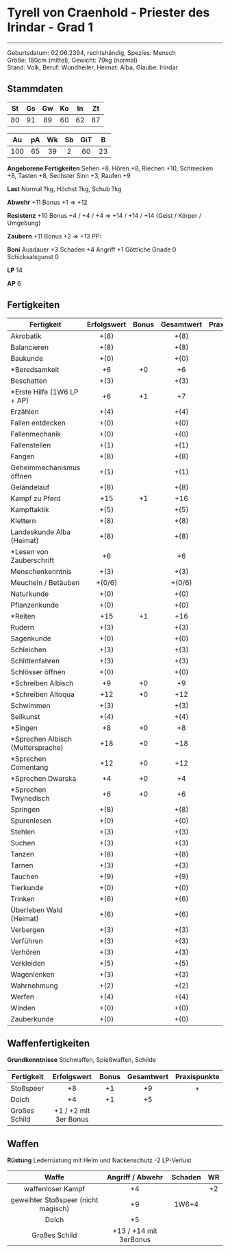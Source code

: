 # Tyrell von Craenhold - Priester des Irindar - Grad 1
---
Geburtsdatum: 02.06.2394, rechtshändig, Spezies: Mensch  
Größe: 180cm (mittel), Gewicht: 79kg (normal)  
Stand: Volk, Beruf: Wundheiler, Heimat: Alba, Glaube: Irindar

## Stammdaten
|  St  |  Gs  |  Gw  |  Ko  |  In  |  Zt  |
| :--: | :--: | :--: | :--: | :--: | :--: |
|  80  |  91  |  89  |  60  |  62  |  87  |

|  Au  |  pA  |  Wk  |  Sb  | GiT  |  B   |
| :--: | :--: | :--: | :--: | :--: | :--: |
| 100  |  65  |  39  |  2   |  60  |  23  |

**Angeborene Fertigkeiten** Sehen +8, Hören +8, Riechen +10, Schmecken +8, Tasten +8, Sechster Sinn +3, Raufen +9

**Last** Normal ?kg, Höchst ?kg, Schub ?kg

**Abwehr** +11 Bonus +1 => +12

**Resistenz** +10 Bonus +4 / +4 / +4 => +14 / +14 / +14 (Geist / Körper / Umgebung)

**Zaubern** +11 Bonus +2 => +13   PP:

**Boni** Ausdauer +3  Schaden +4  Angriff +1   Göttliche Gnade 0   Schicksalsgunst 0

**LP** 14

**AP** 6

## Fertigkeiten
| Fertigkeit                        | Erfolgswert | Bonus | Gesamtwert | Praxispunkte |
| --------------------------------- | :---------: | :---: | :--------: | :----------: |
| Akrobatik                         |    +(8)     |       |    +(8)    |              |
| Balancieren                       |    +(8)     |       |    +(8)    |              |
| Baukunde                          |    +(0)     |       |    +(0)    |              |
| *Beredsamkeit                     |     +6      |  +0   |     +6     |              |
| Beschatten                        |    +(3)     |       |    +(3)    |              |
| *Erste Hilfe (1W6 LP + AP)        |     +6      |  +1   |     +7     |              |
| Erzählen                          |    +(4)     |       |    +(4)    |              |
| Fallen entdecken                  |    +(0)     |       |    +(0)    |              |
| Fallenmechanik                    |    +(0)     |       |    +(0)    |              |
| Fallenstellen                     |    +(1)     |       |    +(1)    |              |
| Fangen                            |    +(8)     |       |    +(8)    |              |
| Geheimmechanismus öffnen          |    +(1)     |       |    +(1)    |              |
| Geländelauf                       |    +(8)     |       |    +(8)    |              |
| Kampf zu Pferd                    |     +15     |  +1   |    +16     |              |
| Kampftaktik                       |    +(5)     |       |    +(5)    |              |
| Klettern                          |    +(8)     |       |    +(8)    |              |
| Landeskunde Alba (Heimat)         |    +(8)     |       |    +(8)    |              |
| *Lesen von Zauberschrift          |     +6      |       |     +6     |              |
| Menschenkenntnis                  |    +(3)     |       |    +(3)    |              |
| Meucheln / Betäuben               |   +(0/6)    |       |   +(0/6)   |              |
| Naturkunde                        |    +(0)     |       |    +(0)    |              |
| Pflanzenkunde                     |    +(0)     |       |    +(0)    |              |
| *Reiten                           |     +15     |  +1   |    +16     |              |
| Rudern                            |    +(3)     |       |    +(3)    |              |
| Sagenkunde                        |    +(0)     |       |    +(0)    |              |
| Schleichen                        |    +(3)     |       |    +(3)    |              |
| Schlittenfahren                   |    +(3)     |       |    +(3)    |              |
| Schlösser öffnen                  |    +(0)     |       |    +(0)    |              |
| *Schreiben Albisch                |     +9      |  +0   |     +9     |              |
| *Schreiben Altoqua                |     +12     |  +0   |    +12     |              |
| Schwimmen                         |    +(3)     |       |    +(3)    |              |
| Seilkunst                         |    +(4)     |       |    +(4)    |              |
| *Singen                           |     +8      |  +0   |     +8     |              |
| *Sprechen Albisch (Muttersprache) |     +18     |  +0   |    +18     |              |
| *Sprechen Comentang               |     +12     |  +0   |    +12     |              |
| *Sprechen Dwarska                 |     +4      |  +0   |     +4     |              |
| *Sprechen Twynedisch              |     +6      |  +0   |     +6     |              |
| Springen                          |    +(8)     |       |    +(8)    |              |
| Spurenlesen                       |    +(0)     |       |    +(0)    |              |
| Stehlen                           |    +(3)     |       |    +(3)    |              |
| Suchen                            |    +(3)     |       |    +(3)    |              |
| Tanzen                            |    +(8)     |       |    +(8)    |              |
| Tarnen                            |    +(3)     |       |    +(3)    |              |
| Tauchen                           |    +(9)     |       |    +(9)    |              |
| Tierkunde                         |    +(0)     |       |    +(0)    |              |
| Trinken                           |    +(6)     |       |    +(6)    |              |
| Überleben Wald (Heimat)           |    +(6)     |       |    +(6)    |              |
| Verbergen                         |    +(3)     |       |    +(3)    |              |
| Verführen                         |    +(3)     |       |    +(3)    |              |
| Verhören                          |    +(3)     |       |    +(3)    |              |
| Verkleiden                        |    +(5)     |       |    +(5)    |              |
| Wagenlenken                       |    +(3)     |       |    +(3)    |              |
| Wahrnehmung                       |    +(2)     |       |    +(2)    |              |
| Werfen                            |    +(4)     |       |    +(4)    |              |
| Winden                            |    +(0)     |       |    +(0)    |              |
| Zauberkunde                       |    +(0)     |       |    +(0)    |              |

## Waffenfertigkeiten

**Grundkenntnisse**  Stichwaffen, Spießwaffen, Schilde

| Fertigkeit    |      Erfolgswert      | Bonus | Gesamtwert | Praxispunkte |
| ------------- | :-------------------: | :---: | :--------: | :----------: |
| Stoßspeer     |          +8           |  +1   |     +9     |      +       |
| Dolch         |          +4           |  +1   |     +5     |              |
| Großes Schild | +1 / +2 mit 3er Bonus |       |            |              |

## Waffen

**Rüstung** Lederrüstung mit Helm und Nackenschutz -2 LP-Verlust

|                Waffe                |    Angriff / Abwehr    | Schaden |  WR  |
| :---------------------------------: | :--------------------: | :-----: | :--: |
|          waffenloser Kampf          |           +4           |         |  +2  |
| geweihter Stoßspeer (nicht magisch) |           +9           |  1W6+4  |      |
|                Dolch                |           +5           |         |      |
|            Großes Schild            | +13 / +14 mit 3erBonus |         |      |
